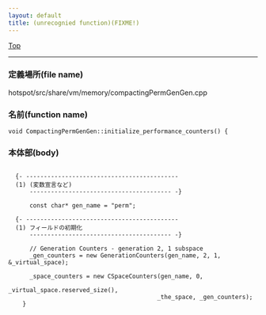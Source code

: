 ```yaml
---
layout: default
title: (unrecognied function)(FIXME!)
---
```

[Top](../index.html)

--- 
### 定義場所(file name)
hotspot/src/share/vm/memory/compactingPermGenGen.cpp

### 名前(function name)
```
void CompactingPermGenGen::initialize_performance_counters() {
```

### 本体部(body)
```
	
  {- -------------------------------------------
  (1) (変数宣言など)
      ---------------------------------------- -}

	  const char* gen_name = "perm";
	
  {- -------------------------------------------
  (1) フィールドの初期化
      ---------------------------------------- -}

	  // Generation Counters - generation 2, 1 subspace
	  _gen_counters = new GenerationCounters(gen_name, 2, 1, &_virtual_space);
	
	  _space_counters = new CSpaceCounters(gen_name, 0,
	                                       _virtual_space.reserved_size(),
	                                      _the_space, _gen_counters);
	}
	
```


